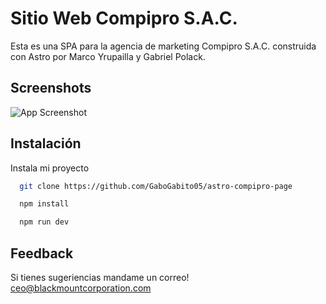 # Sitio Web Compipro S.A.C.

Esta es una SPA para la agencia de marketing Compipro S.A.C. construida con Astro por Marco Yrupailla y Gabriel Polack.

## Screenshots

![App Screenshot](https://i.imgur.com/EnjDaBQ.png)

## Instalación

Instala mi proyecto

```bash
  git clone https://github.com/GaboGabito05/astro-compipro-page
```

```bash
  npm install
```

```bash
  npm run dev
```
## Feedback

Si tienes sugeriencias mandame un correo! ceo@blackmountcorporation.com
